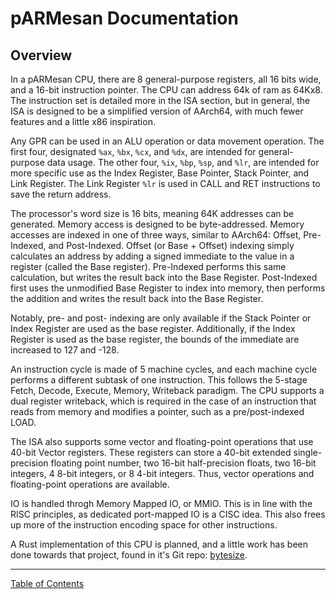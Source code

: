 # pARMesan Documentation

## Overview
In a pARMesan CPU, there are 8 general-purpose registers, all 16 bits wide, and a 16-bit instruction pointer. The CPU can address 64k of ram as 64Kx8.  The instruction set is detailed more in the ISA section, but in general, the ISA is designed to be a simplified version of AArch64, with much fewer features and a little x86 inspiration. 

Any GPR can be used in an ALU operation or data movement operation. The first four, designated `%ax`, `%bx`, `%cx`, and `%dx`, are intended for general-purpose data usage. The other four, `%ix`, `%bp`, `%sp`, and `%lr`, are intended for more specific use as the Index Register, Base Pointer, Stack Pointer, and Link Register. The Link Register `%lr` is used in CALL and RET instructions to save the return address.

The processor's word size is 16 bits, meaning 64K addresses can be generated. Memory access is designed to be byte-addressed. Memory accesses are indexed in one of three ways, similar to AArch64: Offset, Pre-Indexed, and Post-Indexed. Offset (or Base + Offset) indexing simply calculates an address by adding a signed immediate to the value in a register (called the Base register). Pre-Indexed performs this same calculation, but writes the result back into the Base Register. Post-Indexed first uses the unmodified Base Register to index into memory, then performs the addition and writes the result back into the Base Register. 

Notably, pre- and post- indexing are only available if the Stack Pointer or Index Register are used as the base register. Additionally, if the Index Register is used as the base register, the bounds of the immediate are increased to 127 and -128.

An instruction cycle is made of 5 machine cycles, and each machine cycle performs a different subtask of one instruction. This follows the 5-stage Fetch, Decode, Execute, Memory, Writeback paradigm. The CPU supports a dual register writeback, which is required in the case of an instruction that reads from memory and modifies a pointer, such as a pre/post-indexed LOAD.

The ISA also supports some vector and floating-point operations that use 40-bit Vector registers. These registers can store a 40-bit extended single-precision floating point number, two 16-bit half-precision floats, two 16-bit integers, 4 8-bit integers, or 8 4-bit integers. Thus, vector operations and floating-point operations are available. 

IO is handled throgh Memory Mapped IO, or MMIO. This is in line with the RISC principles, as dedicated port-mapped IO is a CISC idea. This also frees up more of the instruction encoding space for other instructions.

A Rust implementation of this CPU is planned, and a little work has been done towards that project, found in it's Git repo: [bytesize](https://github.com/Pritjam/bytesize).

---

[Table of Contents](index.md)